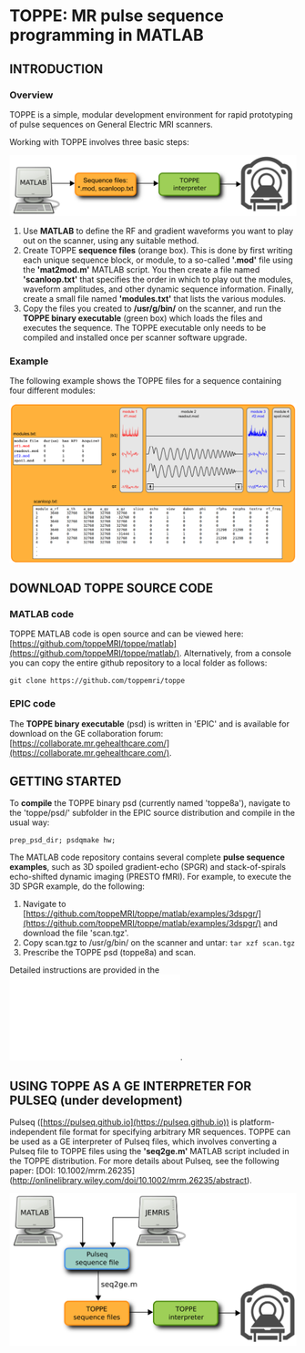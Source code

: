 # TOPPE: MR pulse sequence programming in MATLAB


## INTRODUCTION

### Overview

TOPPE is a simple, modular development environment for rapid prototyping of pulse sequences on General Electric MRI scanners.

Working with TOPPE involves three basic steps:

![TOPPE workflow](/figs/workflow.png)

1. Use **MATLAB** to define the RF and gradient waveforms you want to play out on the scanner, using any suitable method.
1. Create TOPPE **sequence files** (orange box). This is done by first writing each unique sequence block, or module, to a so-called **'.mod'** file using the **'mat2mod.m'** MATLAB script. 
You then create a file named **'scanloop.txt'** that specifies the order in which to play out the modules, waveform amplitudes, and other dynamic sequence information. 
Finally, create a small file named **'modules.txt'** that lists the various modules.
1. Copy the files you created to **/usr/g/bin/** on the scanner, and run the **TOPPE binary executable** (green box) which loads the files and executes the sequence.
The TOPPE executable only needs to be compiled and installed once per scanner software upgrade.


### Example 

The following example shows the TOPPE files for a sequence containing four different modules:

![TOPPE files](/figs/files.png)



## DOWNLOAD TOPPE SOURCE CODE


### MATLAB code

TOPPE MATLAB code is open source and can be viewed here: [https://github.com/toppeMRI/toppe/matlab](https://github.com/toppeMRI/toppe/matlab/).
Alternatively, from a console you can copy the entire github repository to a local folder as follows:

```
git clone https://github.com/toppemri/toppe
```

### EPIC code

The **TOPPE binary executable** (psd) is written in 'EPIC' and is available for download on the GE collaboration forum: [https://collaborate.mr.gehealthcare.com/](https://collaborate.mr.gehealthcare.com/).


## GETTING STARTED

To **compile** the TOPPE binary psd (currently named 'toppe8a'), navigate to the 'toppe/psd/' subfolder in the EPIC source distribution and compile in the usual way:
```
prep_psd_dir; psdqmake hw;
```

The MATLAB code repository contains several complete **pulse sequence examples**, such as 3D spoiled gradient-echo (SPGR) and stack-of-spirals echo-shifted dynamic imaging (PRESTO fMRI).
For example, to execute the 3D SPGR example, do the following:

1. Navigate to [https://github.com/toppeMRI/toppe/matlab/examples/3dspgr/](https://github.com/toppeMRI/toppe/matlab/examples/3dspgr/) and download the file 'scan.tgz'.
2. Copy scan.tgz to /usr/g/bin/ on the scanner and untar: ```tar xzf scan.tgz```
3. Prescribe the TOPPE psd (toppe8a) and scan.

Detailed instructions are provided in the ![TOPPE user guide](TOPPE_Guide.pdf).


## USING TOPPE AS A GE INTERPRETER FOR PULSEQ (under development)

Pulseq ([https://pulseq.github.io](https://pulseq.github.io)) is platform-independent file format for specifying arbitrary MR sequences.
TOPPE can be used as a GE interpreter of Pulseq files, which involves converting a Pulseq file to TOPPE files using the **'seq2ge.m'** MATLAB script included in the TOPPE distribution.
For more details about Pulseq, see the following paper: [DOI: 10.1002/mrm.26235] (http://onlinelibrary.wiley.com/doi/10.1002/mrm.26235/abstract).

![TOPPE files](/figs/pulseq.png)


